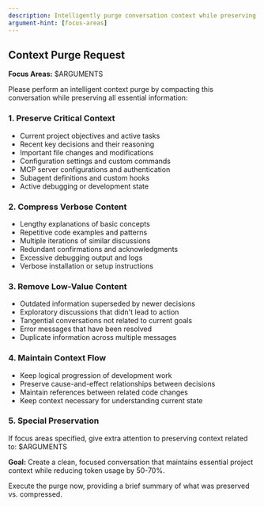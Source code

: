 ```yaml
---
description: Intelligently purge conversation context while preserving essential information
argument-hint: [focus-areas]
---
```


## Context Purge Request

**Focus Areas:** $ARGUMENTS

Please perform an intelligent context purge by compacting this conversation while preserving all essential information:

### 1. **Preserve Critical Context**
- Current project objectives and active tasks
- Recent key decisions and their reasoning
- Important file changes and modifications  
- Configuration settings and custom commands
- MCP server configurations and authentication
- Subagent definitions and custom hooks
- Active debugging or development state

### 2. **Compress Verbose Content**
- Lengthy explanations of basic concepts
- Repetitive code examples and patterns
- Multiple iterations of similar discussions
- Redundant confirmations and acknowledgments
- Excessive debugging output and logs
- Verbose installation or setup instructions

### 3. **Remove Low-Value Content**
- Outdated information superseded by newer decisions
- Exploratory discussions that didn't lead to action
- Tangential conversations not related to current goals
- Error messages that have been resolved
- Duplicate information across multiple messages

### 4. **Maintain Context Flow**
- Keep logical progression of development work
- Preserve cause-and-effect relationships between decisions
- Maintain references between related code changes
- Keep context necessary for understanding current state

### 5. **Special Preservation**
If focus areas specified, give extra attention to preserving context related to: $ARGUMENTS

**Goal:** Create a clean, focused conversation that maintains essential project context while reducing token usage by 50-70%.

Execute the purge now, providing a brief summary of what was preserved vs. compressed.